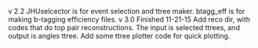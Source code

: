 v 2.2
JHUselcector is for event selection and ttree maker. 
btagg_eff is for making b-tagging  efficiency files. 
v 3.0
Finished 11-21-15
Add reco dir, with codes that do top pair reconstructions. The input is selected ttrees, and output is angles ttree.
Add some ttree plotter code for quick plotting.
